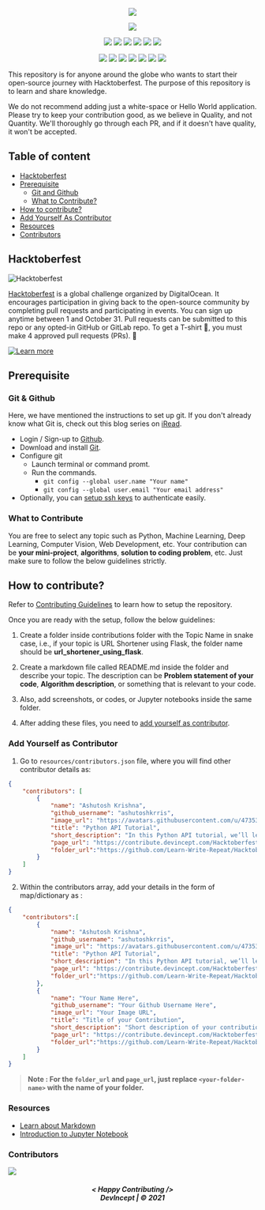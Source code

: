 <p align="center">
    <a href="https://github.com/Learn-Write-Repeat/Hacktoberfest-Contribution">
        <img src="https://i.imgur.com/tR00T51.png" >
    </a>
</p>

<div align="center">

<a href="https://github.com/Learn-Write-Repeat/Hacktoberfest-Contribution"><img src="https://badges.frapsoft.com/os/v1/open-source.svg?v=103"></a>

<a href="https://github.com/Learn-Write-Repeat/Hacktoberfest-Contribution"><img src="https://img.shields.io/static/v1.svg?label=Contributions&message=Welcome&color=yellow"></a>
<a href="https://github.com/ashutoshkrris/"><img src="https://img.shields.io/badge/Maintained%3F-yes-brightgreen.svg?v=103"></a>
<a href="https://github.com/Learn-Write-Repeat/Hacktoberfest-Contribution"><img src="https://img.shields.io/github/repo-size/Learn-Write-Repeat/Hacktoberfest-Contribution.svg?label=Repo%20size&style=flat"></a>
<a href="https://github.com/Learn-Write-Repeat/Hacktoberfest-Contribution"><img src="https://img.shields.io/tokei/lines/github/Learn-Write-Repeat/Hacktoberfest-Contribution?color=yellow&label=Lines%20of%20Code"></a>
<a href="https://github.com/Learn-Write-Repeat/Hacktoberfest-Contribution/blob/main/LICENSE"><img src="https://img.shields.io/badge/license-MIT-brightgreen.svg?v=103"></a>
<a href="https://github.com/Learn-Write-Repeat/Hacktoberfest-Contribution/watchers"><img src="https://img.shields.io/github/watchers/Learn-Write-Repeat/Hacktoberfest-Contribution"></a>
  
<a href="https://github.com/Learn-Write-Repeat/Hacktoberfest-Contribution/graphs/contributors"><img src="https://img.shields.io/github/contributors/Learn-Write-Repeat/Hacktoberfest-Contribution?color=brightgreen"></a>
<a href="https://github.com/Learn-Write-Repeat/Hacktoberfest-Contribution/stargazers"><img src="https://img.shields.io/github/stars/Learn-Write-Repeat/Hacktoberfest-Contribution?color=0059b3"></a>
<a href="https://github.com/Learn-Write-Repeat/Hacktoberfest-Contribution/network/members"><img src="https://img.shields.io/github/forks/Learn-Write-Repeat/Hacktoberfest-Contribution?color=yellow"></a>
<a href="https://github.com/Learn-Write-Repeat/Hacktoberfest-Contribution/issues"><img src="https://img.shields.io/github/issues/Learn-Write-Repeat/Hacktoberfest-Contribution?color=brightgreen"></a>
<a href="https://github.com/Learn-Write-Repeat/Hacktoberfest-Contribution/issues?q=is%3Aissue+is%3Aclosed"><img src="https://img.shields.io/github/issues-closed-raw/Learn-Write-Repeat/Hacktoberfest-Contribution?color=0059b3"></a>
<a href="https://github.com/Learn-Write-Repeat/Hacktoberfest-Contribution/pulls"><img src="https://img.shields.io/github/issues-pr/Learn-Write-Repeat/Hacktoberfest-Contribution?color=yellow"></a>
<a href="https://github.com/Learn-Write-Repeat/Hacktoberfest-Contribution/pulls?q=is%3Apr+is%3Aclosed"><img src="https://img.shields.io/github/issues-pr-closed-raw/Learn-Write-Repeat/Hacktoberfest-Contribution?color=brightgreen"></a> 
</div>

This repository is for anyone around the globe who wants to start their open-source journey with Hacktoberfest. The purpose of this repository is to learn and share knowledge.

We do not recommend adding just a white-space or Hello World application. Please try to keep your contribution good, as we believe in Quality, and not Quantity. We'll thoroughly go through each PR, and if it doesn't have quality, it won't be accepted.

## Table of content
- [Hacktoberfest](#hacktoberfest)
- [Prerequisite](#prerequisite)
    - [Git and Github](#git--github)
    - [What to Contribute?](#what-to-contribute)
- [How to contribute?](#how-to-contribute)
- [Add Yourself As Contributor](#add-yourself-as-contributor)
- [Resources](#resources)
- [Contributors](#contributors)

## Hacktoberfest

![Hacktoberfest](https://i.imgur.com/pZaosIp.png)

[Hacktoberfest](https://hacktoberfest.digitalocean.com/) is a global challenge organized by DigitalOcean. It encourages participation in giving back to the open-source community by completing pull requests and participating in events. You can sign up anytime between 1 and October 31. Pull requests can be submitted to this repo or any opted-in GitHub or GitLab repo. To get a T-shirt :tshirt:, you must make 4 approved pull requests (PRs). :tada:

[![Learn more](https://img.shields.io/badge/-Learn%20more-orange?style=plastic)](https://hacktoberfest.digitalocean.com/resources/participation)


## Prerequisite

### Git & Github
Here, we have mentioned the instructions to set up git. If you don't already know what Git is, check out this blog series on [iRead](https://iread.ga/series/1/git-and-github).

- Login / Sign-up to [Github](https://github.com/login).
- Download and install [Git](https://git-scm.com/downloads).
- Configure git
    - Launch terminal or command promt.
    - Run the commands.
        - `git config --global user.name "Your name"`
        - `git config --global user.email "Your email address"` 
 - Optionally, you can [setup ssh keys](https://docs.github.com/en/github/authenticating-to-github/connecting-to-github-with-ssh/generating-a-new-ssh-key-and-adding-it-to-the-ssh-agent) to authenticate easily. 

### What to Contribute

You are free to select any topic such as Python, Machine Learning, Deep Learning, Computer Vision, Web Development, etc. Your contribution can be **your mini-project**, **algorithms**, **solution to coding problem**, etc. Just make sure to follow the below guidelines strictly.

## How to contribute?

Refer to [Contributing Guidelines](https://github.com/Learn-Write-Repeat/Hacktoberfest-Contribution/blob/master/CONTRIBUTING.md) to learn how to setup the repository.

Once you are ready with the setup, follow the below guidelines:

1. Create a folder inside contributions folder with the Topic Name in snake case, i.e., if your topic is URL Shortener using Flask, the folder name should be **url_shortener_using_flask**.

2. Create a markdown file called README.md inside the folder and describe your topic. The description can be **Problem statement of your code**, **Algorithm description**, or something that is relevant to your code.

3. Also, add screenshots, or codes, or Jupyter notebooks inside the same folder.

4. After adding these files, you need to [add yourself as contributor](#add-yourself-as-contributor).


### Add Yourself as Contributor

1. Go to `resources/contributors.json` file, where you will find other contributor details as:
```json
{
    "contributors": [
        {
            "name": "Ashutosh Krishna",
            "github_username": "ashutoshkrris",
            "image_url": "https://avatars.githubusercontent.com/u/47353498?v=4",
            "title": "Python API Tutorial",
            "short_description": "In this Python API tutorial, we’ll learn how to retrieve data using requests library. There are millions of APIs online which provide access to data.",
            "page_url": "https://contribute.devincept.com/Hacktoberfest-Contribution/contributions/python-api-tutorial/",
            "folder_url":"https://github.com/Learn-Write-Repeat/Hacktoberfest-Contribution/tree/master/contributions/python-api-tutorial"
        }
    ]
}
```

2. Within the contributors array, add your details in the form of map/dictionary as : 
```json
{
    "contributors":[
        {
            "name": "Ashutosh Krishna",
            "github_username": "ashutoshkrris",
            "image_url": "https://avatars.githubusercontent.com/u/47353498?v=4",
            "title": "Python API Tutorial",
            "short_description": "In this Python API tutorial, we’ll learn how to retrieve data using requests library. There are millions of APIs online which provide access to data.",
            "page_url": "https://contribute.devincept.com/Hacktoberfest-Contribution/contributions/python-api-tutorial/",
            "folder_url":"https://github.com/Learn-Write-Repeat/Hacktoberfest-Contribution/tree/master/contributions/python-api-tutorial"
        },
        {
            "name": "Your Name Here",
            "github_username": "Your Github Username Here",
            "image_url": "Your Image URL",
            "title": "Title of your Contribution",
            "short_description": "Short description of your contribution",
            "page_url": "https://contribute.devincept.com/Hacktoberfest-Contribution/contributions/<your-folder-name>/",
            "folder_url":"https://github.com/Learn-Write-Repeat/Hacktoberfest-Contribution/tree/master/contributions/<your-folder-name>/"
        }
    ]
}
```

> **Note : For the `folder_url` and `page_url`, just replace `<your-folder-name>` with the name of your folder.**


### Resources

* [Learn about Markdown](https://github.com/Learn-Write-Repeat/Open-contributions/blob/master/Markdown.md)
* [Introduction to Jupyter Notebook](https://github.com/Learn-Write-Repeat/Open-contributions/blob/master/Trivedh_Jupyter_Tutorial.md)

### Contributors

<a href="https://github.com/Learn-Write-Repeat/Hacktoberfest-Contribution/graphs/contributors">
  <img src="https://contrib.rocks/image?repo=Learn-Write-Repeat/Hacktoberfest-Contribution" />
</a>

<br>
<h5 align="center">
< Happy Contributing />
<br>
DevIncept | © 2021
</h5>
